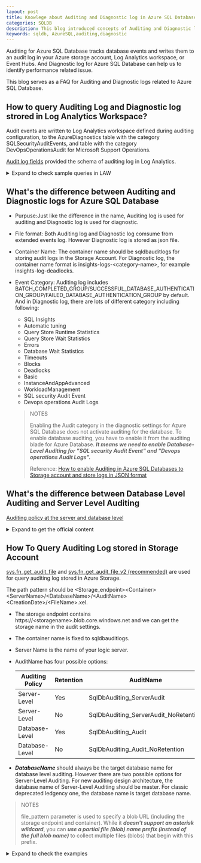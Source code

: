 ```yaml
---
layout: post
title: Knowlege about Auditing and Diagnostic log in Azure SQL Database.
categories: SQLDB
description: This blog introduced concepts of Auditing and Diagnostic log in Azure SQL Database.
keywords: sqldb, AzureSQL,auditing,diagnostic
---
```


Auditing for Azure SQL Database tracks database events and writes them to an audit log in your Azure storage account, Log Analytics workspace, or Event Hubs. And Diagnostic log for Azure SQL Database can help us to identify performance related issue.

This blog serves as a FAQ for Auditing and Diagnostic logs related to Azure SQL Database.

## How to query Auditing Log and Diagnostic log strored in Log Analytics Workspace?

Audit events are written to Log Analytics workspace defined during auditing configuration, to the AzureDiagnostics table with the category SQLSecurityAuditEvents, and table with the category DevOpsOperationsAudit for Microsoft Support Operations.

[Audit log fields](https://learn.microsoft.com/en-us/azure/azure-sql/database/audit-log-format?view=azuresql#subheading-1) provided the schema of auditing log in Log Analytics.

<details><summary>Expand to check sample queries in LAW</summary>

>NOTES
>
> Replace the ResourceId and database_name_s with your acutal resource and database.

- Check SQL exeuction event

```
AzureDiagnostics
| where Category == 'SQLSecurityAuditEvents'
| where ResourceId == '/SUBSCRIPTIONS/799C164D-xxxx-42DA-8658-489CBFE60EDE/RESOURCEGROUPS/SQL/PROVIDERS/MICROSOFT.SQL/SERVERS/SQLSERVERSEA-xxxx/DATABASES/MASTER' and database_name_s == 'xxxxx'
| where action_id_s in('RCM ','BCM ')
| project event_time_t,statement_s,succeeded_s,affected_rows_d,server_principal_name_s,client_ip_s,application_name_s,additional_information_s,data_sensitivity_information_s
| order by event_time_t desc
```

- Check Database AUthetnication Events

```
AzureDiagnostics
| where Category == 'SQLSecurityAuditEvents'
| where ResourceId == '/SUBSCRIPTIONS/799C164D-xxxx-42DA-8658-489CBFE60EDE/RESOURCEGROUPS/SQL/PROVIDERS/MICROSOFT.SQL/SERVERS/SQLSERVERSEA-xxxx/DATABASES/MASTER' and database_name_s == 'xxxxx'
| where action_id_s in('DBAS','DBAF')
| project event_time_t,action_id_s,succeeded_s,server_principal_name_s,client_ip_s,application_name_s,client_tls_version_d,database_name_s,host_name_s
| order by event_time_t desc
```

- Check Database AUthetnication Events Trends

```
AzureDiagnostics
| where Category == 'SQLSecurityAuditEvents'
| where ResourceId == '/SUBSCRIPTIONS/799C164D-xxxx-42DA-8658-489CBFE60EDE/RESOURCEGROUPS/SQL/PROVIDERS/MICROSOFT.SQL/SERVERS/SQLSERVERSEA-xxxx/DATABASES/MASTER' and database_name_s == 'xxxxx'
| where action_id_s in('DBAS','DBAF')
| summarize count() by action_name_s,bin(originalEventTimestamp_t,15m)
| render timechart 
```

- Check Database AUthetnication Failure Events

```
AzureDiagnostics
| where Category == 'SQLSecurityAuditEvents'
| where ResourceId == '/SUBSCRIPTIONS/799C164D-xxxx-42DA-8658-489CBFE60EDE/RESOURCEGROUPS/SQL/PROVIDERS/MICROSOFT.SQL/SERVERS/SQLSERVERSEA-xxxx/DATABASES/MASTER' and database_name_s == 'xxxxx'
| where action_id_s in('DBAF')
| project-reorder event_time_t,action_id_s,succeeded_s,server_principal_name_s,client_ip_s,application_name_s,client_tls_version_name_s,database_name_s,host_name_s,additional_information_s
| order by event_time_t desc
```

</details>

## What's the difference between Auditing and Diagnostic logs for Azure SQL Database

- Purpuse:Just like the difference in the name, Auditing log is used for auditing and Diagnostic log is used for diagnostic.

- File format: Both Auditing log and Diagnostic log comsume from extended events log. However Diagnostic log is stored as json file.

- Container Name: The container name should be sqldbauditlogs for storing audit logs in the Storage Account. For Diagnostic log, the container name format is insights-logs-\<category-name\>, for example insights-log-deadlocks.

- Event Category: Auditing log includes BATCH_COMPLETED_GROUP/SUCCESSFUL_DATABASE_AUTHENTICATION_GROUP/FAILED_DATABASE_AUTHENTICATION_GROUP by default. And in Diagnostic log, there are lots of different category including following: 
  - SQL Insights
  - Automatic tuning
  - Query Store Runtime Statistics
  - Query Store Wait Statistics
  - Errors
  - Database Wait Statistics
  - Timeouts
  - Blocks
  - Deadlocks
  - Basic
  - InstanceAndAppAdvanced
  - WorkloadManagement
  - SQL security Audit Event
  - Devops operations Audit Logs

  > NOTES
  >
  > Enabling the Audit category in the diagnostic settings for Azure SQL Database does not activate auditing for the database. To enable database auditing, you have to enable it from the auditing blade for Azure Database.
  > ***It means we need to enable Database-Level Auditing for "SQL security Audit Event" and "Devops operations Audit Logs".***
  >
  > Reference: [How to enable Auditing in Azure SQL Databases to Storage account and store logs in JSON format](https://techcommunity.microsoft.com/blog/azuresqlblog/how-to-enable-auditing-in-azure-sql-databases-to-storage-account-and-store-logs-/4407354)

## What's the difference between Database Level Auditing and Server Level Auditing

[Auditing policy at the server and database level](https://learn.microsoft.com/en-us/azure/azure-sql/database/auditing-server-level-database-level?view=azuresql)

<details><summary>Expand to get the official content</summary>

- A server policy applies to all existing and newly created databases on the server.

- If server auditing is enabled, it always applies to the database. The database is audited regardless of the database auditing settings.

- When an auditing policy is defined at the database-level to a Log Analytics workspace or an Event Hubs destination, the following operations don't keep the source database-level auditing policy:

    - Database copy

    - Point-in-time restore

    - Geo-replication (secondary database doesn't have database-level auditing)

- Enabling auditing on the database in addition to enabling auditing on the server doesn't override or change any of the settings of the server auditing. Both audits exist side by side. In other words, the database is audited twice in parallel; once by the server policy and once by the database policy.

> NOTES
>
> No matter if it's Database-Level or Server-Level auditing, the log should have the same content for the specific database.
>
> You should avoid enabling both server auditing and database blob auditing together, unless:
>
> - You want to use a different storage account, retention period or Log Analytics Workspace for a specific database.
> - You want to audit event types or categories for a specific database that differ from the rest of the databases on the server. For example, you might have table inserts that need to be audited only for a specific database.
>
> Otherwise, we recommended that you enable only server-level auditing and leave the database-level auditing disabled for all databases.

</details>

## How To Query Auditing Log stored in Storage Account

[sys.fn_get_audit_file](https://learn.microsoft.com/en-us/sql/relational-databases/system-functions/sys-fn-get-audit-file-transact-sql?view=sql-server-ver17&tabs=sqlserver) and [sys.fn_get_audit_file_v2 (recommended)](https://learn.microsoft.com/en-us/sql/relational-databases/system-functions/sys-fn-get-audit-file-v2-transact-sql?view=azuresqldb-current&viewFallbackFrom=sql-server-ver16) are used for query auditing log stored in Azure Storage.

The path pattern should be  \<Storage_endpoint\>\<Container\>\<ServerName\>/\<DatabaseName\>/\<AuditName\>\<CreationDate>/<FileName\>.xel.
- The storage endpoint contains https://\<storagename\>.blob.core.windows.net and we can get the storage name in the audit settings.
- The container name is fixed to sqldbauditlogs.
- Server Name is the name of your logic server.
- AuditName has four possible options:

    | Auditing Policy | Retention | AuditName                             |
    |-----------------|-----------|---------------------------------------|
    | Server-Level    | Yes       | SqlDbAuditing_ServerAudit             |
    | Server-Level    | No        | SqlDbAuditing_ServerAudit_NoRetention |
    | Database-Level  | Yes       | SqlDbAuditing_Audit                   |
    | Database-Level  | No        | SqlDbAuditing_Audit_NoRetention       |

- ***DatabaseName*** should always be the target database name for database level auditing. However there are two possible options for Server-Level Auditing. For new auditing design architecture, the database name of Server-Level Auditing should be master. For classic deprecated ledgency one, the database name is target database name.

> NOTES
>
> file_pattern parameter is used to specify a blob URL (including the storage endpoint and container). While it ***doesn't support an asterisk wildcard***, you can ***use a partial file (blob) name prefix (instead of the full blob name)*** to collect multiple files (blobs) that begin with this prefix.

<details><summary>Expand to check the examples</summary>

### Check all audit files (blobs) for the specific database.

```sql
SELECT *
FROM sys.fn_get_audit_file(
    'https://mystorage.blob.core.windows.net/sqldbauditlogs/ShiraServer/MayaDB/SqlDbAuditing_Audit/2017-07-14/10_45_22_173_1.xel',
    DEFAULT,
    DEFAULT
);
GO
```

### Check all audit files (blobs) from Server-Level Auditig log for specific database.

```sql
SELECT *
FROM sys.fn_get_audit_file(
    'https://mystorage.blob.core.windows.net/sqldbauditlogs/ShiraServer/master/SqlDbAuditing_ServerAudit/',
    DEFAULT,
    DEFAULT
);
GO
```

### Check all audit files (blobs) from Server-Level Auditig log for specific database between 2023-11-17T08:40:40Z and 2023-11-17T09:10:40Z.

```sql
SELECT *
FROM sys. fn_get_audit_file_v2(
    'https://<storage_account>.blob.core.windows.net/sqldbauditlogs/server_name/master/SqlDbAuditing_ServerAudit/',
    DEFAULT,
    DEFAULT,
    '2023-11-17T08:40:40Z',
    '2023-11-17T09:10:40Z')
```

</details>

